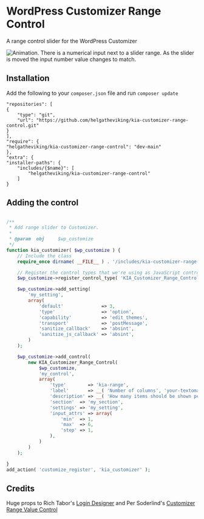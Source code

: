 # WordPress Customizer Range Control

A range control slider for the WordPress Customizer

![Animation. There is a numerical input next to a slider range. As the slider is moved the input number value changes to match.](https://user-images.githubusercontent.com/507025/136671232-6c925852-0fc0-4a71-bfe8-0b41d968cf60.gif)

## Installation

Add the following to your `composer.json` file and run `composer update`

```
"repositories": [
{
    "type": "git",
    "url": "https://github.com/helgatheviking/kia-customizer-range-control.git"
}
],
"require": {
"helgatheviking/kia-customizer-range-control": "dev-main"
},
"extra": {
"installer-paths": {
    "includes/{$name}": [
        "helgatheviking/kia-customizer-range-control"
    ]
}
```

## Adding the control

```php

/**
 * Add range slider to Customizer.
 *
 * @param  obj     $wp_customize
 */
function kia_customizer( $wp_customize ) {
    // Include the class
    require_once dirname( __FILE__ ) . '/includes/kia-customizer-range-control/class-kia-customizer-range-control.php';

    // Register the control types that we're using as JavaScript controls.
	$wp_customize->register_control_type( 'KIA_Customizer_Range_Control' );

    $wp_customize->add_setting(
        'my_setting',
        array(
            'default'              => 3,
            'type'                 => 'option',
            'capability'           => 'edit_themes',
            'transport'            => 'postMessage',	
            'sanitize_callback'    => 'absint',
            'sanitize_js_callback' => 'absint',
        )
    );

    $wp_customize->add_control(
        new KIA_Customizer_Range_Control(
            $wp_customize,
            'my_control',
            array(
                'type'        => 'kia-range',
                'label'       => __( 'Number of columns', 'your-textomain' ),
                'description' => __( 'How many items should be shown per row?', 'your-textdomain' ),
                'section'  => 'my_section',
	            'settings' => 'my_setting',	
                'input_attrs' => array(
                    'min'  => 1,
                    'max'  => 6,
                    'step' => 1,
                ),
            )
        )
    );

}
add_action( 'customize_register', 'kia_customizer' );
```

## Credits

Huge props to Rich Tabor's [Login Designer](https://github.com/thatplugincompany/login-designer) and Per Soderlind's [Customizer Range Value Control](https://github.com/soderlind/class-customizer-range-value-control)
